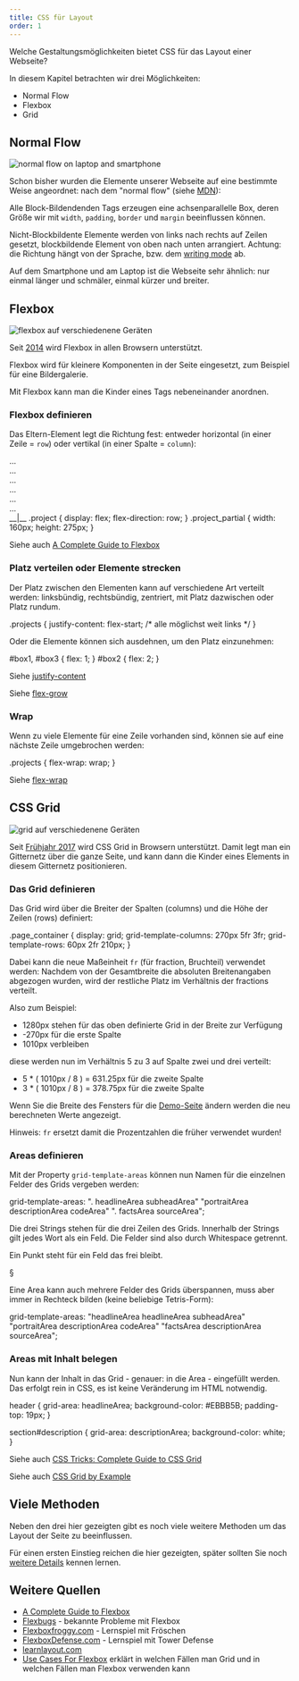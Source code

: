 ```yaml
---
title: CSS für Layout
order: 1
---
```


Welche Gestaltungsmöglichkeiten bietet CSS für das Layout einer Webseite?

In diesem Kapitel betrachten wir drei Möglichkeiten:

* Normal Flow
* Flexbox
* Grid

## Normal Flow

![normal flow on laptop and smartphone](/images/css-layout/layout-normal-flow.svg)

Schon bisher wurden die Elemente unserer Webseite
auf eine bestimmte Weise angeordnet: nach dem "normal flow" (siehe [MDN](https://developer.mozilla.org/en-US/docs/Learn/CSS/CSS_layout/Normal_Flow)):

Alle Block-Bildendenden Tags erzeugen eine achsenparallelle Box,
deren Größe wir mit `width`, `padding`, `border` und `margin`
beeinflussen können.

Nicht-Blockbildente Elemente werden von links nach rechts auf Zeilen
gesetzt, blockbildende Element von oben nach unten arrangiert.
Achtung: die Richtung hängt von der Sprache, bzw. dem [writing mode](https://developer.mozilla.org/en-US/docs/Web/CSS/writing-mode) ab.

Auf dem Smartphone und am Laptop ist die Webseite sehr ähnlich: nur einmal
länger und schmäler, einmal kürzer und breiter.

## Flexbox

![flexbox auf verschiedenene Geräten](/images/css-layout/layout-flexbox.svg)


Seit [2014](https://caniuse.com/#search=flex) wird Flexbox in allen Browsern unterstützt.

Flexbox wird für kleinere Komponenten
in der Seite eingesetzt, zum Beispiel für eine Bildergalerie.

Mit Flexbox kann man die Kinder eines Tags nebeneinander anordnen.

### Flexbox definieren

Das Eltern-Element legt die Richtung fest: entweder horizontal (in einer Zeile = `row`) oder vertikal
(in einer Spalte = `column`):

<htmlcode>
<div class="project">
  <div class="project_partial">...</div>
  <div class="project_partial">...</div>
  <div class="project_partial">...</div>
  <div class="project_partial">...</div>
  <div class="project_partial">...</div>
  <div class="project_partial">...</div>
</div>
__|__
.project {
  display: flex;
  flex-direction: row;
}
.project_partial {
  width: 160px;
  height: 275px;
}
</htmlcode>

Siehe auch [A Complete Guide to Flexbox](https://css-tricks.com/snippets/css/a-guide-to-flexbox/)


### Platz verteilen oder Elemente strecken

Der Platz zwischen den Elementen kann auf verschiedene Art verteilt werden:
linksbündig, rechtsbündig, zentriert, mit Platz dazwischen oder Platz rundum.

<css>
.projects {
    justify-content: flex-start;   /* alle möglichst weit links */
}
</css>


Oder die Elemente können sich ausdehnen, um den Platz einzunehmen:

<css>
#box1, #box3 {
    flex: 1;
}
#box2 {
    flex: 2;
}
</css>

Siehe [justify-content](https://css-tricks.com/snippets/css/a-guide-to-flexbox/#justify-content)

Siehe [flex-grow](https://css-tricks.com/snippets/css/a-guide-to-flexbox/#flex-grow)

### Wrap

Wenn zu viele Elemente für eine Zeile vorhanden sind,
können sie auf eine nächste Zeile umgebrochen werden:

<css>
.projects {
  flex-wrap: wrap;
}
</css>

Siehe [flex-wrap](https://css-tricks.com/snippets/css/a-guide-to-flexbox/#aa-flex-wrap)


## CSS Grid

![grid auf verschiedenene Geräten](/images/css-layout/layout-grid.svg)


Seit [Frühjahr 2017](https://caniuse.com/#search=grid) wird CSS Grid in Browsern unterstützt.
Damit legt man ein Gitternetz über die ganze Seite, und kann dann die Kinder
eines Elements in diesem Gitternetz positionieren.


### Das Grid definieren

Das Grid wird über die Breiter der Spalten (columns) und die Höhe der
Zeilen (rows) definiert:

<css>
.page_container {
  display: grid;
  grid-template-columns: 270px 5fr 3fr;
  grid-template-rows: 60px 2fr 210px;
}
</css>

Dabei kann die neue Maßeinheit `fr` (für fraction, Bruchteil) verwendet werden:
Nachdem von der Gesamtbreite die absoluten Breitenangaben abgezogen wurden,
wird der restliche Platz im Verhältnis der fractions verteilt.

Also zum Beispiel:

- 1280px stehen für das oben definierte Grid in der Breite zur Verfügung
- -270px für die erste Spalte
- 1010px verbleiben

diese werden nun im Verhältnis 5 zu 3 auf Spalte zwei und drei verteilt:

- 5 \* ( 1010px / 8 ) = 631.25px für die zweite Spalte
- 3 \* ( 1010px / 8 ) = 378.75px für die zweite Spalte

Wenn Sie die Breite des Fensters für die [Demo-Seite](/images/cssgrid/) ändern
werden die neu berechneten Werte angezeigt.

Hinweis: `fr` ersetzt damit die Prozentzahlen die früher verwendet wurden!

### Areas definieren

Mit der Property `grid-template-areas` können nun Namen
für die einzelnen Felder des Grids vergeben werden:

<css>
  grid-template-areas:
    ".              headlineArea     subheadArea"
    "portraitArea   descriptionArea  codeArea"
    ".              factsArea        sourceArea";
</css>

Die drei Strings stehen für die drei Zeilen des Grids.
Innerhalb der Strings gilt jedes Wort als ein Feld.
Die Felder sind also durch Whitespace getrennt.

Ein Punkt steht für ein Feld das frei bleibt.

§

Eine Area kann auch mehrere Felder des Grids überspannen,
muss aber immer in Rechteck bilden (keine beliebige Tetris-Form):

<css>
  grid-template-areas:
    "headlineArea  headlineArea     subheadArea"
    "portraitArea  descriptionArea  codeArea"
    "factsArea     descriptionArea  sourceArea";
</css>

### Areas mit Inhalt belegen

Nun kann der Inhalt in das Grid - genauer: in die Area - eingefüllt werden.
Das erfolgt rein in CSS, es ist keine Veränderung im HTML notwendig.

<css>
header {
  grid-area: headlineArea;
  background-color: #EBBB5B;
  padding-top: 19px;
}

section#description {
  grid-area: descriptionArea;
  background-color: white;
}
</css>

Siehe auch [CSS Tricks: Complete Guide to CSS Grid](https://css-tricks.com/snippets/css/complete-guide-grid/)

Siehe auch [CSS Grid by Example](https://gridbyexample.com/examples/)

## Viele Methoden

Neben den drei hier gezeigten gibt es noch viele weitere
Methoden um das Layout der Seite zu beeinflussen.

Für einen ersten Einstieg reichen die hier gezeigten,
später sollten Sie noch [weitere Details](/css-layout/details) kennen lernen.



## Weitere Quellen

- [A Complete Guide to Flexbox](https://css-tricks.com/snippets/css/a-guide-to-flexbox/)
- [Flexbugs](https://github.com/philipwalton/flexbugs) - bekannte Probleme mit Flexbox
- [Flexboxfroggy.com](http://flexboxfroggy.com/) - Lernspiel mit Fröschen
- [FlexboxDefense.com](http://www.flexboxdefense.com/) - Lernspiel mit Tower Defense
- [learnlayout.com](http://learnlayout.com/)
- [Use Cases For Flexbox](https://www.smashingmagazine.com/2018/10/flexbox-use-cases/) erklärt in welchen Fällen man Grid und in welchen Fällen man Flexbox verwenden kann